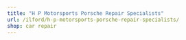 ```yaml
---
title: "H P Motorsports Porsche Repair Specialists"
url: /ilford/h-p-motorsports-porsche-repair-specialists/
shop: car repair
---
```

